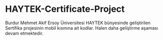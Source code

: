 # HAYTEK-Certificate-Project
Burdur Mehmet Akif Ersoy Üniversitesi HAYTEK bünyesinde geliştirilen Sertifika projesinin mobil kısmına ait kodlar. Halen daha geliştirme aşaması devam etmektedir.
